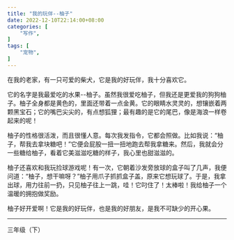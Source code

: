 ```yaml
---
title: "我的玩伴--柚子"
date: 2022-12-10T22:14:00+08:00
categories: [
    "写作",
]
tags: [
    "宠物",
]
---
```


在我的老家，有一只可爱的柴犬，它是我的好玩伴，我十分喜欢它。

它的名字是我最爱吃的水果--柚子。虽然我很爱吃柚子，但我还是更爱我的狗狗柚子。柚子全身都是黄色的，里面还带着一点金黄。它的眼睛水灵灵的，想镶嵌着两颗黑宝石；它的嘴巴尖尖的，有点想狐狸；最有趣的是它的尾巴，像是海浪一样卷起来的呢！

<!--more-->

柚子的性格很活泼，而且很懂人意。每次我发指令，它都会照做。比如我说：“柚子，帮我去拿块糖吧！”它便会屁股一扭一扭地跑去帮我拿糖来。然后，我就会分一些糖给柚子，看着它美滋滋吃糖的样子，我心里也甜滋滋的。

柚子还喜欢和我玩捡球游戏呢！有一次，它朝着沙发旁放球的盒子叫了几声，我便问道：“柚子，想干嘛呀？”柚子用爪子抓抓盒子盖，原来它想玩球了。于是，我拿出球，用力往前一扔，只见柚子往上一跳，哇！它叼住了！太棒啦！我给柚子一个温暖的拥抱做奖励。

柚子好开爱啊！它是我的好玩伴，也是我的好朋友，是我不可缺少的开心果。

---
三年级（下）